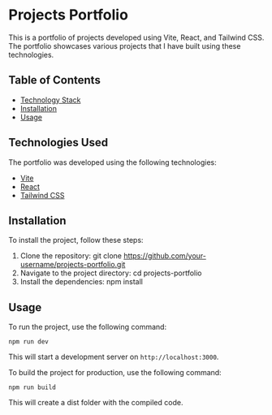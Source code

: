 # Projects Portfolio
This is a portfolio of projects developed using Vite, React, and Tailwind CSS. The portfolio showcases various projects that I have built using these technologies.

## Table of Contents
- [Technology Stack](#technology-stack)
- [Installation](#Installation)
- [Usage](#Usage)

## Technologies Used
The portfolio was developed using the following technologies:

- [Vite](https://vitejs.dev/)
- [React](https://react.dev/)
- [Tailwind CSS](https://tailwindcss.com/)

## Installation
To install the project, follow these steps:

1. Clone the repository: git clone https://github.com/your-username/projects-portfolio.git
2. Navigate to the project directory: cd projects-portfolio
3. Install the dependencies: npm install

## Usage
To run the project, use the following command:
```
npm run dev
```

This will start a development server on `http://localhost:3000`.

To build the project for production, use the following command:
```
npm run build
```
This will create a dist folder with the compiled code.

